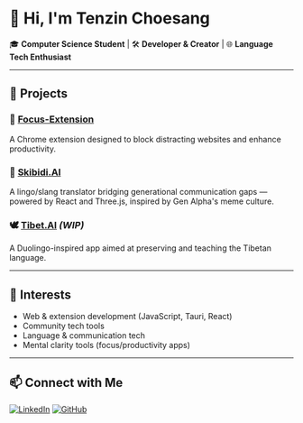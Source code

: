# 👋 Hi, I'm Tenzin Choesang

🎓 **Computer Science Student** | 🛠️ **Developer & Creator** | 🌐 **Language Tech Enthusiast**

---

## 🚀 Projects

### 🔗 [Focus-Extension](https://github.com/cho3sang/Focus-Extension)
A Chrome extension designed to block distracting websites and enhance productivity.

### 🧠 [Skibidi.AI](https://github.com/Nayyu23/Skibidai-translator)
A lingo/slang translator bridging generational communication gaps — powered by React and Three.js, inspired by Gen Alpha's meme culture.

### 🕊️ [Tibet.AI](https://github.com/cho3sang/Tibet.AI) *(WIP)*
A Duolingo-inspired app aimed at preserving and teaching the Tibetan language.


---

## 🧠 Interests

- Web & extension development (JavaScript, Tauri, React)
- Community tech tools
- Language & communication tech
- Mental clarity tools (focus/productivity apps)

---

## 📫 Connect with Me

[![LinkedIn](https://img.shields.io/badge/LinkedIn-0077B5?style=flat&logo=linkedin&logoColor=white)](https://www.linkedin.com/in/tenzinchoesang/)
[![GitHub](https://img)]()
